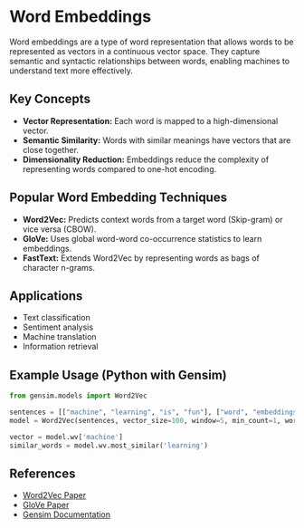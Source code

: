 # Word Embeddings

Word embeddings are a type of word representation that allows words to be represented as vectors in a continuous vector space. They capture semantic and syntactic relationships between words, enabling machines to understand text more effectively.

## Key Concepts

- **Vector Representation:** Each word is mapped to a high-dimensional vector.
- **Semantic Similarity:** Words with similar meanings have vectors that are close together.
- **Dimensionality Reduction:** Embeddings reduce the complexity of representing words compared to one-hot encoding.

## Popular Word Embedding Techniques

- **Word2Vec:** Predicts context words from a target word (Skip-gram) or vice versa (CBOW).
- **GloVe:** Uses global word-word co-occurrence statistics to learn embeddings.
- **FastText:** Extends Word2Vec by representing words as bags of character n-grams.

## Applications

- Text classification
- Sentiment analysis
- Machine translation
- Information retrieval

## Example Usage (Python with Gensim)

```python
from gensim.models import Word2Vec

sentences = [["machine", "learning", "is", "fun"], ["word", "embeddings", "capture", "meaning"]]
model = Word2Vec(sentences, vector_size=100, window=5, min_count=1, workers=4)

vector = model.wv['machine']
similar_words = model.wv.most_similar('learning')
```

## References

- [Word2Vec Paper](https://arxiv.org/abs/1301.3781)
- [GloVe Paper](https://nlp.stanford.edu/pubs/glove.pdf)
- [Gensim Documentation](https://radimrehurek.com/gensim/)
